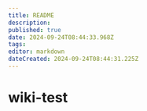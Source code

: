 ```yaml
---
title: README
description: 
published: true
date: 2024-09-24T08:44:33.968Z
tags: 
editor: markdown
dateCreated: 2024-09-24T08:44:31.225Z
---
```


# wiki-test

